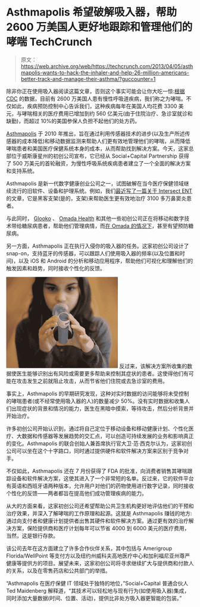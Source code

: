 # Asthmapolis 希望破解吸入器，帮助 2600 万美国人更好地跟踪和管理他们的哮喘 TechCrunch

> 原文：<https://web.archive.org/web/https://techcrunch.com/2013/04/05/asthmapolis-wants-to-hack-the-inhaler-and-help-26-million-americans-better-track-and-manage-their-asthma/?guccounter=1>

除非你正在使用吸入器阅读这篇文章，否则这个事实可能会让你大吃一惊:[根据 CDC](https://web.archive.org/web/20221204185039/http://www.cdc.gov/nchs/fastats/asthma.htm) 的数据，目前有 2600 万美国人患有慢性呼吸道疾病，我们称之为哮喘。不仅如此，疾病预防控制中心告诉我们，这种疾病每年在美国人均花费 3300 美元，与哮喘相关的医疗费用已增加到约 560 亿美元(由于住院治疗、急诊室就诊和缺勤)，而超过 10%的美国参保人负担不起他们的处方药。

[Asthmapolis](https://web.archive.org/web/20221204185039/http://asthmapolis.com/) 于 2010 年推出，旨在通过利用传感器技术的进步(以及生产所述传感器的成本降低)和移动数据监测来帮助人们更有效地管理他们的哮喘，从而降低哮喘患者和美国医疗保健系统本身的成本，从而帮助找到解决方案。今天，这家总部位于威斯康星州的初创公司宣布，它已经从 Social+Capital Partnership 获得了 500 万美元的首轮融资，为慢性呼吸系统疾病患者建立了一个全面的解决方案和支持系统。

Asthmapolis 是新一代数字健康创业公司之一，试图破解在当今医疗保健领域继续流行的旧软件、设备和护理系统。例如，我们[最近写了一篇关于 Intersect ENT](https://web.archive.org/web/20221204185039/https://beta.techcrunch.com/2013/02/25/intersect-ent-lands-30m-from-norwest-kleiner-usvp-more-for-its-innovative-sinus-drug-device-combo/) 的文章，它是黑客支架(是的，支架)来帮助医生更有效地治疗 3100 多万鼻窦炎患者。

与此同时， [Glooko](https://web.archive.org/web/20221204185039/https://beta.techcrunch.com/2013/01/17/glooko-hires-intuit-health-exec-as-its-first-ceo-receives-fda-clearance-for-its-mobile-diabetes-tracker/) 、 [Omada Health](https://web.archive.org/web/20221204185039/https://beta.techcrunch.com/2013/03/21/omada-health-secures-4-7m-from-usvp-nea-kapor-more-to-roll-out-its-online-diabetes-prevention-program/) 和其他一些初创公司正在将移动和数字技术带给糖尿病患者，帮助他们管理病情，而[在 Omada 的情况下](https://web.archive.org/web/20221204185039/https://beta.techcrunch.com/2013/03/21/omada-health-secures-4-7m-from-usvp-nea-kapor-more-to-roll-out-its-online-diabetes-prevention-program/)，甚至有望预防糖尿病。

另一方面，Asthmapolis 正在执行入侵你的吸入器的任务。这家初创公司设计了 snap-on，支持蓝牙的传感器，可以跟踪人们使用吸入器的频率(以及位置和时间)，以及 iOS 和 Android 的分析和移动应用程序，帮助他们可视化和理解他们的触发因素和趋势，同时接收个性化的反馈。

[![Screen shot 2013-04-05 at 2.33.30 AM](img/0fa97fbd6cef87528b3f2b1ba5e47710.png)](https://web.archive.org/web/20221204185039/https://beta.techcrunch.com/wp-content/uploads/2013/04/screen-shot-2013-04-05-at-2-33-30-am.png) 反过来，该解决方案所收集的数据使医生能够识别出有风险或需要更多帮助来控制其症状的患者。这使得他们有可能在攻击发生之前就阻止攻击，从而节省他们住院或去急诊室的费用。

事实上，Asthmapolis 的早期研究发现，这种对实时数据的访问能够将未受控制的哮喘患者(或不经常使用吸入器的人)的数量减少 50%。没有实时数据和收集人们出现症状的背景和情况的能力，医生在黑暗中摸索，等待攻击，然后分析背景并开始治疗。

许多初创公司开始认识到，通过将自己定位于移动设备和移动健康计划、个性化医疗、大数据和传感器等发展趋势的交汇点，可以创造可持续发展的业务和影响真正的变化。Asthmapolis 的联合创始人兼首席执行官大卫·范·西克尔认为，这家初创公司可以坐在这个十字路口，同时通过提供硬件和软件解决方案来区别于竞争对手。

不仅如此，Asthmapolis 还在 7 月份获得了 FDA 的批准，向消费者销售其哮喘跟踪设备和软件解决方案，这使其进入了一个非常短的名单。反过来，它的软件平台有英语和西班牙语两种版本，允许用户对他们的药物使用进行数字记录，同时接收个性化的反馈——两者都旨在提高他们成功管理疾病的能力。

从大的方面来看，这家初创公司还希望帮助公共卫生机构更好地评估他们的干预和治疗效果，并深入了解哮喘的工作原理和起源。这就是 Asthmapolis 赚钱的地方:通过向支付者和健康计划提供者出售其硬件和软件解决方案。通过更有效的治疗解决方案，保险提供商和医疗计划每年可以节省 4000 到 6000 美元的医疗费用，当然，这是银行存款。

该公司去年在这方面建立了许多合作伙伴关系，其中包括与 Amerigroup Florida/WellPoint 等支付方以及纽约州威科夫高地医疗中心和加利福尼亚州尊严健康等提供方的项目。展望未来，这家初创公司将寻求继续扩大与提供商和付款人的关系，以及在零售药店和公共部门的举措。

“Asthmapolis 在医疗保健 IT 领域处于独特的地位，”Social+Capital 普通合伙人 Ted Maidenberg 解释道，“其技术可以轻松地与现有行为(如使用吸入器)集成，同时添加大量数据(时间、位置、活动)，提供比非处方吸入器更智能的包装。”